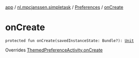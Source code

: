 [app](../../index.md) / [nl.mpcjanssen.simpletask](../index.md) / [Preferences](index.md) / [onCreate](.)

# onCreate

`protected fun onCreate(savedInstanceState: Bundle?): `[`Unit`](https://kotlinlang.org/api/latest/jvm/stdlib/kotlin/-unit/index.html)

Overrides [ThemedPreferenceActivity.onCreate](../-themed-preference-activity/on-create.md)

